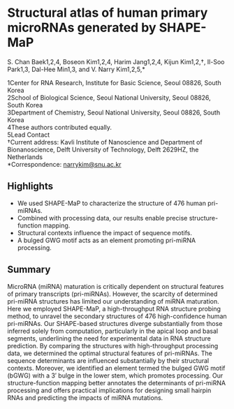 # Structural atlas of human primary microRNAs generated by SHAPE-MaP

S. Chan Baek1,2,4, Boseon Kim1,2,4, Harim Jang1,2,4, Kijun Kim1,2,†, Il-Soo Park1,3, Dal-Hee Min1,3, and V. Narry Kim1,2,5,*  

1Center for RNA Research, Institute for Basic Science, Seoul 08826, South Korea  
2School of Biological Science, Seoul National University, Seoul 08826, South Korea  
3Department of Chemistry, Seoul National University, Seoul 08826, South Korea  
4These authors contributed equally.  
5Lead Contact  
†Current address: Kavli Institute of Nanoscience and Department of Bionanoscience, Delft University of Technology, Delft 2629HZ, the Netherlands  
*Correspondence: narrykim@snu.ac.kr  

## Highlights
- We used SHAPE-MaP to characterize the structure of 476 human pri-miRNAs. 
- Combined with processing data, our results enable precise structure-function mapping. 
-	Structural contexts influence the impact of sequence motifs.
-	A bulged GWG motif acts as an element promoting pri-miRNA processing.

## Summary

MicroRNA (miRNA) maturation is critically dependent on structural features of primary transcripts (pri-miRNAs). However, the scarcity of determined pri-miRNA structures has limited our understanding of miRNA maturation. Here we employed SHAPE-MaP, a high-throughput RNA structure probing method, to unravel the secondary structures of 476 high-confidence human pri-miRNAs. Our SHAPE-based structures diverge substantially from those inferred solely from computation, particularly in the apical loop and basal segments, underlining the need for experimental data in RNA structure prediction. By comparing the structures with high-throughput processing data, we determined the optimal structural features of pri-miRNAs. The sequence determinants are influenced substantially by their structural contexts. Moreover, we identified an element termed the bulged GWG motif (bGWG) with a 3′ bulge in the lower stem, which promotes processing. Our structure-function mapping better annotates the determinants of pri-miRNA processing and offers practical implications for designing small hairpin RNAs and predicting the impacts of miRNA mutations.

